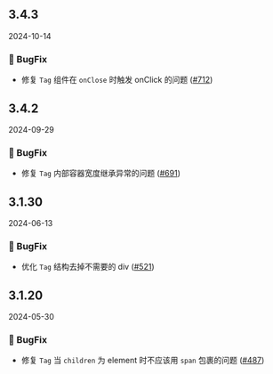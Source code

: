 ## 3.4.3
2024-10-14
### 🐞 BugFix

- 修复 `Tag` 组件在 `onClose` 时触发 onClick 的问题 ([#712](https://github.com/sheinsight/shineout-next/pull/712)) 

## 3.4.2
2024-09-29
### 🐞 BugFix

- 修复 `Tag` 内部容器宽度继承异常的问题 ([#691](https://github.com/sheinsight/shineout-next/pull/691)) 

## 3.1.30
2024-06-13
### 🐞 BugFix

- 优化 `Tag` 结构去掉不需要的 div ([#521](https://github.com/sheinsight/shineout-next/pull/521)) 

## 3.1.20
2024-05-30
### 🐞 BugFix

- 修复 `Tag` 当 `children` 为 element 时不应该用 `span` 包裹的问题 ([#487](https://github.com/sheinsight/shineout-next/pull/487)) 



